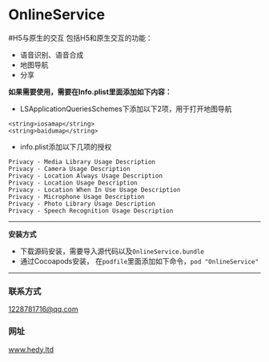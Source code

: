 # OnlineService
#H5与原生的交互
包括H5和原生交互的功能：

- 语音识别、语音合成
- 地图导航
- 分享


**如果需要使用，需要在Info.plist里面添加如下内容：**

- LSApplicationQueriesSchemes下添加以下2项，用于打开地图导航

~~~
<string>iosamap</string>
<string>baidumap</string>
~~~
- info.plist添加以下几项的授权

~~~
Privacy - Media Library Usage Description
Privacy - Camera Usage Description
Privacy - Location Always Usage Description
Privacy - Location Usage Description
Privacy - Location When In Use Usage Description
Privacy - Microphone Usage Description
Privacy - Photo Library Usage Description
Privacy - Speech Recognition Usage Description
~~~

---
**安装方式**

- 下载源码安装，需要导入源代码以及`OnlineService.bundle`
- 通过Cocoapods安装， 在`podfile`里面添加如下命令，`pod "OnlineService"`

---

### 联系方式
1228781716@qq.com

### 网址
www.hedy.ltd


